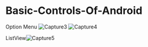 # Basic-Controls-Of-Android
 Option Menu
![Capture3](https://user-images.githubusercontent.com/61504827/117892464-660ff780-b2d6-11eb-9f34-44f3111ac4d2.PNG)
![Capture4](https://user-images.githubusercontent.com/61504827/117893478-1f230180-b2d8-11eb-9bb7-bce722475610.PNG)

ListView![Capture5](https://user-images.githubusercontent.com/61504827/117893728-96f12c00-b2d8-11eb-85eb-d9c7872f7f31.PNG)
